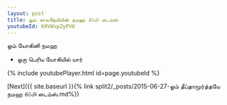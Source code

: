 ```yaml
---
layout: post
title: ஓம் காலநேமியின் நமஹ ௧௦௮ டைம்ஸ்
youtubeId: K0VWspZyPVU
---
```

 
 
 ஓம் யோகினி நமஹ  
 
 -  ஒரு பெரிய யோகியில் யார் 
 
  
 
  
 
 
 
 
 
 


{% include youtubePlayer.html id=page.youtubeId %}
 
[Next]({{ site.baseurl }}{% link  split2/_posts/2015-06-27-ஓம் தீப்தாமூர்த்தயே நமஹ ௧௦௮ டைம்ஸ்.md%})
 
